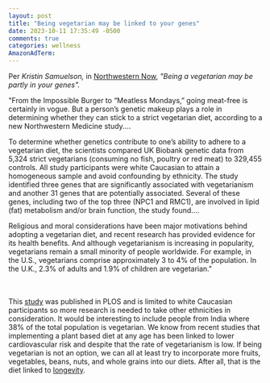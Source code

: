```yaml
---
layout: post
title: "Being vegetarian may be linked to your genes"
date: 2023-10-11 17:35:49 -0500
comments: true
categories: wellness
AmazonAdTerm:
---
```

Per *Kristin Samuelson,* in [Northwestern Now](https://news.northwestern.edu/stories/2023/09/being-a-vegetarian-may-be-partly-in-your-genes/), *"Being a vegetarian may be partly in your genes".*

>
"From the Impossible Burger to “Meatless Mondays,” going meat-free is certainly in vogue. But a person’s genetic makeup plays a role in determining whether they can stick to a strict vegetarian diet, according to a new Northwestern Medicine study....
>
To determine whether genetics contribute to one’s ability to adhere to a vegetarian diet, the scientists compared UK Biobank genetic data from 5,324 strict vegetarians (consuming no fish, poultry or red meat) to 329,455 controls. All study participants were white Caucasian to attain a homogeneous sample and avoid confounding by ethnicity. The study identified three genes that are significantly associated with vegetarianism and another 31 genes that are potentially associated. Several of these genes, including two of the top three (NPC1 and RMC1), are involved in lipid (fat) metabolism and/or brain function, the study found....
>
Religious and moral considerations have been major motivations behind adopting a vegetarian diet, and recent research has provided evidence for its health benefits. And although vegetarianism is increasing in popularity, vegetarians remain a small minority of people worldwide. For example, in the U.S., vegetarians comprise approximately 3 to 4% of the population. In the U.K., 2.3% of adults and 1.9% of children are vegetarian."

<br><br>
This [study](https://journals.plos.org/plosone/article?id=10.1371/journal.pone.0291305) was published in PLOS and is limited to white Caucasian participants so more research is needed to take other ethnicities in consideration. It would be interesting to include people from India where 38% of the total population is vegetarian. We know from recent studies that implementing a plant based diet at any age has been linked to lower cardiovascular risk and despite that the rate of vegetarianism is low. If being vegetarian is not an option, we can all at least try to incorporate more fruits, vegetables, beans, nuts, and whole grains into our diets. After all, that is the diet linked to [longevity](https://geridoc.net/blog/2023/09/20/what-we-can-learn-from-blue-zones/).
